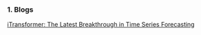 
### 1. Blogs

[iTransformer: The Latest Breakthrough in Time Series Forecasting](https://towardsdatascience.com/itransformer-the-latest-breakthrough-in-time-series-forecasting-d538ddc6c5d1)

